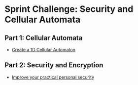 
# Sprint Challenge: Security and Cellular Automata

## Part 1: Cellular Automata

* [Create a 1D Cellular Automaton](1d-life/)


## Part 2: Security and Encryption

* [Improve your practical personal security](security/)
